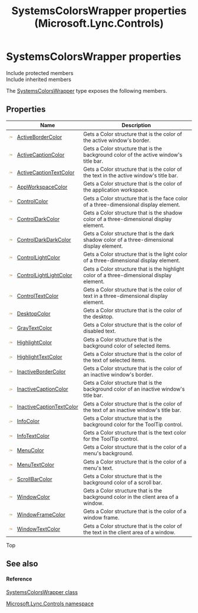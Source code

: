 ﻿---
title: SystemsColorsWrapper properties (Microsoft.Lync.Controls)
TOCTitle: SystemsColorsWrapper properties
ms:assetid: Properties.T:Microsoft.Lync.Controls.SystemsColorsWrapper_DI_3_UC_OCS14MrefLyncWPF
ms:mtpsurl: https://msdn.microsoft.com/en-us/library/microsoft.lync.controls.systemscolorswrapper_di_3_uc_ocs14mreflyncwpf_properties(v=office.15)
ms:contentKeyID: 48600287
ms.date: 07/28/2014
mtps_version: v=office.15
---

# SystemsColorsWrapper properties

Include protected members  
Include inherited members  

The [SystemsColorsWrapper](systemscolorswrapper-class-microsoft-lync-controls_1.md) type exposes the following members.

## Properties

<table>
<thead>
<tr class="header">
<th> </th>
<th>Name</th>
<th>Description</th>
</tr>
</thead>
<tbody>
<tr class="odd">
<td><img src="images/JJ275421.pubproperty(Office.15).gif" title="Public property" alt="Public property" /></td>
<td><a href="systemscolorswrapper-activebordercolor-property-microsoft-lync-controls_1.md">ActiveBorderColor</a></td>
<td>Gets a Color structure that is the color of the active window's border.</td>
</tr>
<tr class="even">
<td><img src="images/JJ275421.pubproperty(Office.15).gif" title="Public property" alt="Public property" /></td>
<td><a href="systemscolorswrapper-activecaptioncolor-property-microsoft-lync-controls_1.md">ActiveCaptionColor</a></td>
<td>Gets a Color structure that is the background color of the active window's title bar.</td>
</tr>
<tr class="odd">
<td><img src="images/JJ275421.pubproperty(Office.15).gif" title="Public property" alt="Public property" /></td>
<td><a href="systemscolorswrapper-activecaptiontextcolor-property-microsoft-lync-controls_1.md">ActiveCaptionTextColor</a></td>
<td>Gets a Color structure that is the color of the text in the active window's title bar.</td>
</tr>
<tr class="even">
<td><img src="images/JJ275421.pubproperty(Office.15).gif" title="Public property" alt="Public property" /></td>
<td><a href="systemscolorswrapper-appworkspacecolor-property-microsoft-lync-controls_1.md">AppWorkspaceColor</a></td>
<td>Gets a Color structure that is the color of the application workspace.</td>
</tr>
<tr class="odd">
<td><img src="images/JJ275421.pubproperty(Office.15).gif" title="Public property" alt="Public property" /></td>
<td><a href="systemscolorswrapper-controlcolor-property-microsoft-lync-controls_1.md">ControlColor</a></td>
<td>Gets a Color structure that is the face color of a three-dimensional display element.</td>
</tr>
<tr class="even">
<td><img src="images/JJ275421.pubproperty(Office.15).gif" title="Public property" alt="Public property" /></td>
<td><a href="systemscolorswrapper-controldarkcolor-property-microsoft-lync-controls_1.md">ControlDarkColor</a></td>
<td>Gets a Color structure that is the shadow color of a three-dimensional display element.</td>
</tr>
<tr class="odd">
<td><img src="images/JJ275421.pubproperty(Office.15).gif" title="Public property" alt="Public property" /></td>
<td><a href="systemscolorswrapper-controldarkdarkcolor-property-microsoft-lync-controls_1.md">ControlDarkDarkColor</a></td>
<td>Gets a Color structure that is the dark shadow color of a three-dimensional display element.</td>
</tr>
<tr class="even">
<td><img src="images/JJ275421.pubproperty(Office.15).gif" title="Public property" alt="Public property" /></td>
<td><a href="systemscolorswrapper-controllightcolor-property-microsoft-lync-controls_1.md">ControlLightColor</a></td>
<td>Gets a Color structure that is the light color of a three-dimensional display element.</td>
</tr>
<tr class="odd">
<td><img src="images/JJ275421.pubproperty(Office.15).gif" title="Public property" alt="Public property" /></td>
<td><a href="systemscolorswrapper-controllightlightcolor-property-microsoft-lync-controls_1.md">ControlLightLightColor</a></td>
<td>Gets a Color structure that is the highlight color of a three-dimensional display element.</td>
</tr>
<tr class="even">
<td><img src="images/JJ275421.pubproperty(Office.15).gif" title="Public property" alt="Public property" /></td>
<td><a href="systemscolorswrapper-controltextcolor-property-microsoft-lync-controls_1.md">ControlTextColor</a></td>
<td>Gets a Color structure that is the color of text in a three-dimensional display element.</td>
</tr>
<tr class="odd">
<td><img src="images/JJ275421.pubproperty(Office.15).gif" title="Public property" alt="Public property" /></td>
<td><a href="systemscolorswrapper-desktopcolor-property-microsoft-lync-controls_1.md">DesktopColor</a></td>
<td>Gets a Color structure that is the color of the desktop.</td>
</tr>
<tr class="even">
<td><img src="images/JJ275421.pubproperty(Office.15).gif" title="Public property" alt="Public property" /></td>
<td><a href="systemscolorswrapper-graytextcolor-property-microsoft-lync-controls_1.md">GrayTextColor</a></td>
<td>Gets a Color structure that is the color of disabled text.</td>
</tr>
<tr class="odd">
<td><img src="images/JJ275421.pubproperty(Office.15).gif" title="Public property" alt="Public property" /></td>
<td><a href="systemscolorswrapper-highlightcolor-property-microsoft-lync-controls_1.md">HighlightColor</a></td>
<td>Gets a Color structure that is the background color of selected items.</td>
</tr>
<tr class="even">
<td><img src="images/JJ275421.pubproperty(Office.15).gif" title="Public property" alt="Public property" /></td>
<td><a href="systemscolorswrapper-highlighttextcolor-property-microsoft-lync-controls_1.md">HighlightTextColor</a></td>
<td>Gets a Color structure that is the color of the text of selected items.</td>
</tr>
<tr class="odd">
<td><img src="images/JJ275421.pubproperty(Office.15).gif" title="Public property" alt="Public property" /></td>
<td><a href="systemscolorswrapper-inactivebordercolor-property-microsoft-lync-controls_1.md">InactiveBorderColor</a></td>
<td>Gets a Color structure that is the color of an inactive window's border.</td>
</tr>
<tr class="even">
<td><img src="images/JJ275421.pubproperty(Office.15).gif" title="Public property" alt="Public property" /></td>
<td><a href="systemscolorswrapper-inactivecaptioncolor-property-microsoft-lync-controls_1.md">InactiveCaptionColor</a></td>
<td>Gets a Color structure that is the background color of an inactive window's title bar.</td>
</tr>
<tr class="odd">
<td><img src="images/JJ275421.pubproperty(Office.15).gif" title="Public property" alt="Public property" /></td>
<td><a href="systemscolorswrapper-inactivecaptiontextcolor-property-microsoft-lync-controls_1.md">InactiveCaptionTextColor</a></td>
<td>Gets a Color structure that is the color of the text of an inactive window's title bar.</td>
</tr>
<tr class="even">
<td><img src="images/JJ275421.pubproperty(Office.15).gif" title="Public property" alt="Public property" /></td>
<td><a href="systemscolorswrapper-infocolor-property-microsoft-lync-controls_1.md">InfoColor</a></td>
<td>Gets a Color structure that is the background color for the ToolTip control.</td>
</tr>
<tr class="odd">
<td><img src="images/JJ275421.pubproperty(Office.15).gif" title="Public property" alt="Public property" /></td>
<td><a href="systemscolorswrapper-infotextcolor-property-microsoft-lync-controls_1.md">InfoTextColor</a></td>
<td>Gets a Color structure that is the text color for the ToolTip control.</td>
</tr>
<tr class="even">
<td><img src="images/JJ275421.pubproperty(Office.15).gif" title="Public property" alt="Public property" /></td>
<td><a href="systemscolorswrapper-menucolor-property-microsoft-lync-controls_1.md">MenuColor</a></td>
<td>Gets a Color structure that is the color of a menu's background.</td>
</tr>
<tr class="odd">
<td><img src="images/JJ275421.pubproperty(Office.15).gif" title="Public property" alt="Public property" /></td>
<td><a href="systemscolorswrapper-menutextcolor-property-microsoft-lync-controls_1.md">MenuTextColor</a></td>
<td>Gets a Color structure that is the color of a menu's text.</td>
</tr>
<tr class="even">
<td><img src="images/JJ275421.pubproperty(Office.15).gif" title="Public property" alt="Public property" /></td>
<td><a href="systemscolorswrapper-scrollbarcolor-property-microsoft-lync-controls_1.md">ScrollBarColor</a></td>
<td>Gets a Color structure that is the background color of a scroll bar.</td>
</tr>
<tr class="odd">
<td><img src="images/JJ275421.pubproperty(Office.15).gif" title="Public property" alt="Public property" /></td>
<td><a href="systemscolorswrapper-windowcolor-property-microsoft-lync-controls_1.md">WindowColor</a></td>
<td>Gets a Color structure that is the background color in the client area of a window.</td>
</tr>
<tr class="even">
<td><img src="images/JJ275421.pubproperty(Office.15).gif" title="Public property" alt="Public property" /></td>
<td><a href="systemscolorswrapper-windowframecolor-property-microsoft-lync-controls_1.md">WindowFrameColor</a></td>
<td>Gets a Color structure that is the color of a window frame.</td>
</tr>
<tr class="odd">
<td><img src="images/JJ275421.pubproperty(Office.15).gif" title="Public property" alt="Public property" /></td>
<td><a href="systemscolorswrapper-windowtextcolor-property-microsoft-lync-controls_1.md">WindowTextColor</a></td>
<td>Gets a Color structure that is the color of the text in the client area of a window.</td>
</tr>
</tbody>
</table>


Top

## See also

#### Reference

[SystemsColorsWrapper class](systemscolorswrapper-class-microsoft-lync-controls_1.md)

[Microsoft.Lync.Controls namespace](microsoft-lync-controls-namespace_1.md)

